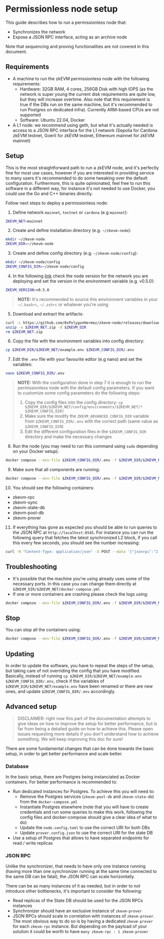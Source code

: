 # Permissionless node setup

This guide describes how to run a permissionless node that:

- Synchronizes the network
- Expose a JSON RPC interface, acting as an archive node

Note that sequencing and proving functionalities are not covered in this document.

## Requirements

- A machine to run the zkEVM permissionless node with the following requirements:
  - Hardware: 32GB RAM, 4 cores, 256GB Disk with high IOPS (as the network is super young the current disk requirements are quite low, but they will increase overtime. Also note that this requirement is true if the DBs run on the same machine, but it's recommended to run Postgres on dedicated infra). Currently ARM-based CPUs are not supported
  - Software: Ubuntu 22.04, Docker
- A L1 node: we recommend using geth, but what it's actually needed is access to a JSON RPC interface for the L1 network (Sepolia for Cardona zkEVM testnet, Goerli for zkEVM testnet, Ethereum mainnet for zkEVM mainnet)

## Setup

This is the most straightforward path to run a zkEVM node, and it's perfectly fine for most use cases, however if you are interested in providing service to many users it's recommended to do some tweaking over the default configuration. Furthermore, this is quite opinionated, feel free to run this software in a different way, for instance it's not needed to use Docker, you could use the Go and C++ binaries directly.

Follow next steps to deploy a permissionless node:

1. Define network `mainnet`, `testnet` or `cardona` (e.g `mainnet`):
```bash
ZKEVM_NET=mainnet
```
2. Create and define installation directory (e.g. `~/zkevm-node`):
```bash
mkdir ~/zkevm-node
ZKEVM_DIR=~/zkevm-node
```
3. Create and define config directory (e.g. `~/zkevm-node/config`):
```bash
mkdir ~/zkevm-node/config
ZKEVM_CONFIG_DIR=~/zkevm-node/config
```

4. In the following [link](https://github.com/0xPolygonHermez) check the node version for the network you are deploying and set the version in the environment variable (e.g. v0.5.0):

```bash
ZKEVM_VERSION=v0.5.0
```
> **NOTE:** It's recommended to source this environment variables in your `~/.bashrc`, `~/.zshrc` or whatever you're using

5. Download and extract the artifacts: 
```bash
curl -L https://github.com/0xPolygonHermez/zkevm-node/releases/download/$ZKEVM_VERSION/$ZKEVM_NET.zip > $ZKEVM_NET.zip 
unzip -o $ZKEVM_NET.zip -d $ZKEVM_DIR 
rm $ZKEVM_NET.zip 
```

6. Copy the file with the environment variables into config directory:
```bash
cp $ZKEVM_DIR/$ZKEVM_NET/example.env $ZKEVM_CONFIG_DIR/.env
```
7. Edit the `.env` file with your favourite editor (e.g nano) and set the variables:
```bash
nano $ZKEVM_CONFIG_DIR/.env
```
> **NOTE:** With the configuration done in step 7 it is enough to run the permissionless node with the default config parameters. If you want to customize some config parameters do the following steps:  
> 1. Copy the config files into the config directory: `cp $ZKEVM_DIR/$ZKEVM_NET/config/environments/$ZKEVM_NET/* $ZKEVM_CONFIG_DIR/`
> 2. Make sure the modify the `ZKEVM_ADVANCED_CONFIG_DIR` variable from `$ZKEVM_CONFIG_DIR/.env` with the correct path (same value as `$ZKEVM_CONFIG_DIR`)
> 3. Edit the different configuration files in the `$ZKEVM_CONFIG_DIR` directory and make the necessary changes
8. Run the node (you may need to run this command using `sudo` depending on your Docker setup): 
```bash
docker compose --env-file $ZKEVM_CONFIG_DIR/.env -f $ZKEVM_DIR/$ZKEVM_NET/docker-compose.yml up -d
```
9. Make sure that all components are running:
```bash
docker compose --env-file $ZKEVM_CONFIG_DIR/.env -f $ZKEVM_DIR/$ZKEVM_NET/docker-compose.yml ps
```
10. You should see the following containers:
   - zkevm-rpc
   - zkevm-sync
   - zkevm-state-db
   - zkevm-pool-db
   - zkevm-prover
11. If everything has gone as expected you should be able to run queries to the JSON RPC at `http://localhost:8545`. For instance you can run the following query that fetches the latest synchronized L2 block, if you call this every few seconds, you should see the number increasing:
```bash
curl -H "Content-Type: application/json" -X POST --data '{"jsonrpc":"2.0","method":"eth_blockNumber","params":[],"id":83}' http://localhost:8545
```

## Troubleshooting

- It's possible that the machine you're using already uses some of the necessary ports. In this case you can change them directly at `$ZKEVM_DIR/$ZKEVM_NET/docker-compose.yml`
- If one or more containers are crashing please check the logs using:
```bash
docker compose --env-file $ZKEVM_CONFIG_DIR/.env -f $ZKEVM_DIR/$ZKEVM_NET/docker-compose.yml logs <cointainer_name>
```
## Stop
You can stop all the containers using:
```bash
docker compose --env-file $ZKEVM_CONFIG_DIR/.env -f $ZKEVM_DIR/$ZKEVM_NET/docker-compose.yml down
```

## Updating

In order to update the software, you have to repeat the steps of the setup, but taking care of not overriding the config that you have modified. Basically, instead of running `cp $ZKEVM_DIR/$ZKEVM_NET/example.env $ZKEVM_CONFIG_DIR/.env`, check if the variables of `$ZKEVM_DIR/$ZKEVM_NET/example.env` have been renamed or there are new ones, and update `$ZKEVM_CONFIG_DIR/.env` accordingly.

## Advanced setup

> DISCLAIMER: right now this part of the documentation attempts to give ideas on how to improve the setup for better performance, but is far from being a detailed guide on how to achieve this. Please open issues requesting more details if you don't understand how to achieve something. We will keep improving this doc for sure!

There are some fundamental changes that can be done towards the basic setup, in order to get better performance and scale better.

### Database

In the basic setup, there are Postgres being instanciated as Docker containers. For better performance is recommended to:

- Run dedicated instances for Postgres. To achieve this you will need to:
  - Remove the Postgres services (`zkevm-pool-db` and `zkevm-state-db`) from the `docker-compose.yml`
  - Instantiate Postgres elsewhere (note that you will have to create credentials and run some queries to make this work, following the config files and docker-compose should give a clear idea of what to do)
  - Update the `node.config.toml` to use the correct URI for both DBs
  - Update `prover.config.json` to use the correct URI for the state DB
- Use a setup of Postgres that allows to have separated endpoints for read / write replicas

### JSON RPC

Unlike the synchronizer, that needs to have only one instance running (having more than one synchronizer running at the same time connected to the same DB can be fatal), the JSON RPC can scale horizontally.

There can be as many instances of it as needed, but in order to not introduce other bottlenecks, it's important to consider the following:

- Read replicas of the State DB should be used for the JSON RPCs instances
- Synchronizer should have an exclusive instance of `zkevm-prover`
- JSON RPCs should scale in correlation with instances of `zkevm-prover`. The most obvious way to do so is by having a dedicated `zkevm-prover` for each `zkevm-rpc` instance. But depending on the payload of your solution it could be worth to have `many zkevm-rpc : 1 zkevm-prover`
